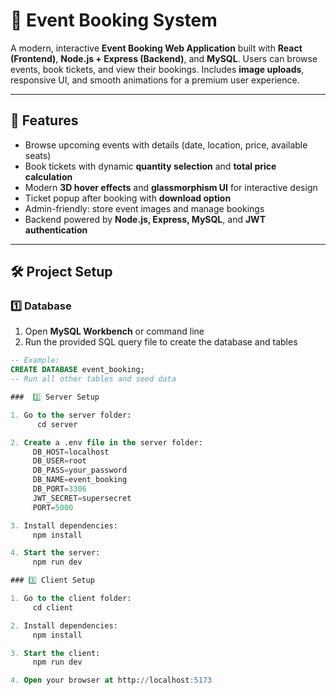 # 🎫 Event Booking System

A modern, interactive **Event Booking Web Application** built with **React (Frontend)**, **Node.js + Express (Backend)**, and **MySQL**. Users can browse events, book tickets, and view their bookings. Includes **image uploads**, responsive UI, and smooth animations for a premium user experience.

---

## 🚀 Features

- Browse upcoming events with details (date, location, price, available seats)  
- Book tickets with dynamic **quantity selection** and **total price calculation**  
- Modern **3D hover effects** and **glassmorphism UI** for interactive design  
- Ticket popup after booking with **download option**  
- Admin-friendly: store event images and manage bookings  
- Backend powered by **Node.js, Express, MySQL**, and **JWT authentication**

---

## 🛠️ Project Setup

### 1️⃣ Database

1. Open **MySQL Workbench** or command line  
2. Run the provided SQL query file to create the database and tables

```sql
-- Example:
CREATE DATABASE event_booking;
-- Run all other tables and seed data

###  2️⃣ Server Setup

1. Go to the server folder:
      cd server

2. Create a .env file in the server folder:
     DB_HOST=localhost
     DB_USER=root
     DB_PASS=your_password
     DB_NAME=event_booking
     DB_PORT=3306
     JWT_SECRET=supersecret
     PORT=5000

3. Install dependencies:
     npm install

4. Start the server:
     npm run dev

### 3️⃣ Client Setup

1. Go to the client folder:
     cd client

2. Install dependencies:
     npm install

3. Start the client:
     npm run dev

4. Open your browser at http://localhost:5173


